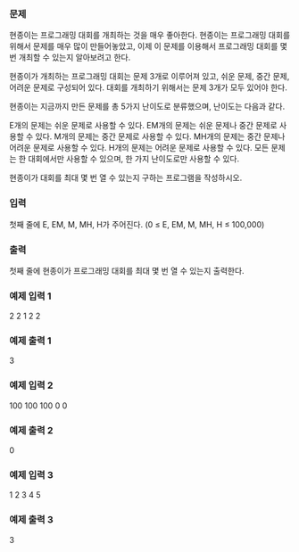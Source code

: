 ### 문제
현종이는 프로그래밍 대회를 개최하는 것을 매우 좋아한다. 현종이는 프로그래밍 대회를 위해서 문제를 매우 많이 만들어놓았고, 이제 이 문제를 이용해서 프로그래밍 대회를 몇 번 개최할 수 있는지 알아보려고 한다.

현종이가 개최하는 프로그래밍 대회는 문제 3개로 이루어져 있고, 쉬운 문제, 중간 문제, 어려운 문제로 구성되어 있다. 대회를 개최하기 위해서는 문제 3개가 모두 있어야 한다.

현종이는 지금까지 만든 문제를 총 5가지 난이도로 분류했으며, 난이도는 다음과 같다.

E개의 문제는 쉬운 문제로 사용할 수 있다.
EM개의 문제는 쉬운 문제나 중간 문제로 사용할 수 있다.
M개의 문제는 중간 문제로 사용할 수 있다.
MH개의 문제는 중간 문제나 어려운 문제로 사용할 수 있다.
H개의 문제는 어려운 문제로 사용할 수 있다.
모든 문제는 한 대회에서만 사용할 수 있으며, 한 가지 난이도로만 사용할 수 있다.

현종이가 대회를 최대 몇 번 열 수 있는지 구하는 프로그램을 작성하시오.

### 입력
첫째 줄에 E, EM, M, MH, H가 주어진다. (0 ≤ E, EM, M, MH, H ≤ 100,000)

### 출력
첫째 줄에 현종이가 프로그래밍 대회를 최대 몇 번 열 수 있는지 출력한다.

### 예제 입력 1 
2 2 1 2 2
### 예제 출력 1 
3
### 예제 입력 2  
100 100 100 0 0
### 예제 출력 2 
0
### 예제 입력 3 
1 2 3 4 5
### 예제 출력 3 
3
